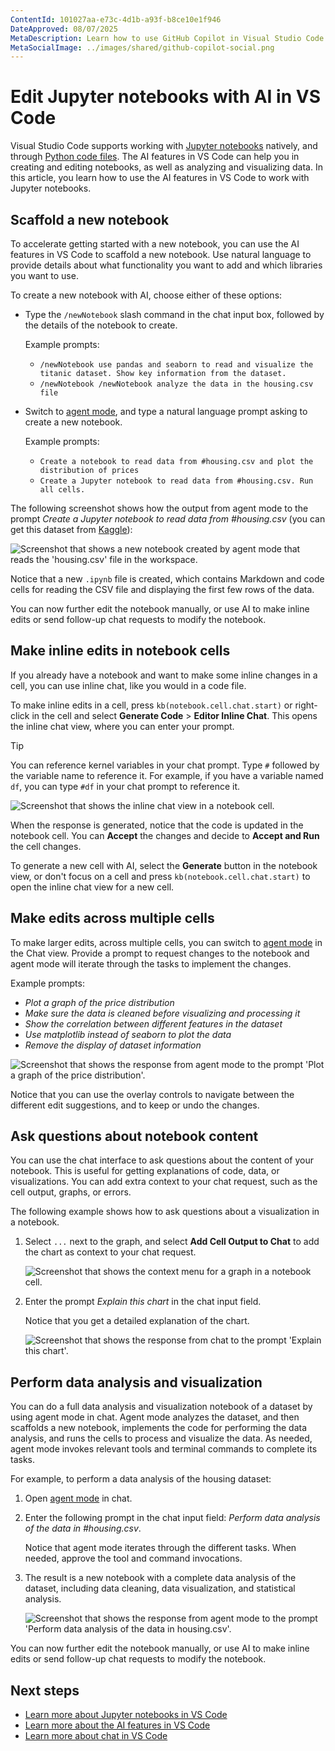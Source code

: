 ```yaml
---
ContentId: 101027aa-e73c-4d1b-a93f-b8ce10e1f946
DateApproved: 08/07/2025
MetaDescription: Learn how to use GitHub Copilot in Visual Studio Code to edit Jupyter notebooks with AI.
MetaSocialImage: ../images/shared/github-copilot-social.png
---
```

# Edit Jupyter notebooks with AI in VS Code

Visual Studio Code supports working with [Jupyter notebooks](/docs/datascience/jupyter-notebooks.md) natively, and through [Python code files](/docs/python/jupyter-support-py.md). The AI features in VS Code can help you in creating and editing notebooks, as well as analyzing and visualizing data. In this article, you learn how to use the AI features in VS Code to work with Jupyter notebooks.

## Scaffold a new notebook

To accelerate getting started with a new notebook, you can use the AI features in VS Code to scaffold a new notebook. Use natural language to provide details about what functionality you want to add and which libraries you want to use.

To create a new notebook with AI, choose either of these options:

* Type the `/newNotebook` slash command in the chat input box, followed by the details of the notebook to create.

    Example prompts:

    * `/newNotebook use pandas and seaborn to read and visualize the titanic dataset. Show key information from the dataset.`
    * `/newNotebook /newNotebook analyze the data in the housing.csv file`

* Switch to [agent mode](vscode://GitHub.Copilot-Chat/chat?mode=agent), and type a natural language prompt asking to create a new notebook.

    Example prompts:

    * `Create a notebook to read data from #housing.csv and plot the distribution of prices`
    * `Create a Jupyter notebook to read data from #housing.csv. Run all cells.`

The following screenshot shows how the output from agent mode to the prompt *Create a Jupyter notebook to read data from #housing.csv* (you can get this dataset from [Kaggle](https://www.kaggle.com/search?q=housing+dataset+in%3Adatasets)):

![Screenshot that shows a new notebook created by agent mode that reads the 'housing.csv' file in the workspace.](images/notebooks-with-ai/agent-mode-create-new-notebook.png)

Notice that a new `.ipynb` file is created, which contains Markdown and code cells for reading the CSV file and displaying the first few rows of the data.

You can now further edit the notebook manually, or use AI to make inline edits or send follow-up chat requests to modify the notebook.

## Make inline edits in notebook cells

If you already have a notebook and want to make some inline changes in a cell, you can use inline chat, like you would in a code file.

To make inline edits in a cell, press `kb(notebook.cell.chat.start)` or right-click in the cell and select **Generate Code** > **Editor Inline Chat**. This opens the inline chat view, where you can enter your prompt.

> [!TIP]
> You can reference kernel variables in your chat prompt. Type `#` followed by the variable name to reference it. For example, if you have a variable named `df`, you can type `#df` in your chat prompt to reference it.

![Screenshot that shows the inline chat view in a notebook cell.](images/notebooks-with-ai/notebook-inline-chat.png)

When the response is generated, notice that the code is updated in the notebook cell. You can **Accept** the changes and decide to **Accept and Run** the cell changes.

To generate a new cell with AI, select the **Generate** button in the notebook view, or don't focus on a cell and press `kb(notebook.cell.chat.start)` to open the inline chat view for a new cell.

## Make edits across multiple cells

To make larger edits, across multiple cells, you can switch to [agent mode](vscode://GitHub.Copilot-Chat/chat?mode=agent) in the Chat view. Provide a prompt to request changes to the notebook and agent mode will iterate through the tasks to implement the changes.

Example prompts:

* *Plot a graph of the price distribution*
* *Make sure the data is cleaned before visualizing and processing it*
* *Show the correlation between different features in the dataset*
* *Use matplotlib instead of seaborn to plot the data*
* *Remove the display of dataset information*

![Screenshot that shows the response from agent mode to the prompt 'Plot a graph of the price distribution'.](images/notebooks-with-ai/notebook-agent-mode-plot-prices.png)

Notice that you can use the overlay controls to navigate between the different edit suggestions, and to keep or undo the changes.

## Ask questions about notebook content

You can use the chat interface to ask questions about the content of your notebook. This is useful for getting explanations of code, data, or visualizations. You can add extra context to your chat request, such as the cell output, graphs, or errors.

The following example shows how to ask questions about a visualization in a notebook.

1. Select `...` next to the graph, and select **Add Cell Output to Chat** to add the chart as context to your chat request.

    ![Screenshot that shows the context menu for a graph in a notebook cell.](images/notebooks-with-ai/notebook-ask-mode-add-cell-output.png)

1. Enter the prompt *Explain this chart* in the chat input field.

    Notice that you get a detailed explanation of the chart.

    ![Screenshot that shows the response from chat to the prompt 'Explain this chart'.](images/notebooks-with-ai/notebook-ask-mode-explain-chart.png)

## Perform data analysis and visualization

You can do a full data analysis and visualization notebook of a dataset by using agent mode in chat. Agent mode analyzes the dataset, and then scaffolds a new notebook, implements the code for performing the data analysis, and runs the cells to process and visualize the data. As needed, agent mode invokes relevant tools and terminal commands to complete its tasks.

For example, to perform a data analysis of the housing dataset:

1. Open [agent mode](vscode://GitHub.Copilot-Chat/chat?mode=agent) in chat.

1. Enter the following prompt in the chat input field: *Perform data analysis of the data in #housing.csv*.

    Notice that agent mode iterates through the different tasks. When needed, approve the tool and command invocations.

1. The result is a new notebook with a complete data analysis of the dataset, including data cleaning, data visualization, and statistical analysis.

    ![Screenshot that shows the response from agent mode to the prompt 'Perform data analysis of the data in housing.csv'.](images/notebooks-with-ai/notebook-agent-mode-data-analysis.png)

You can now further edit the notebook manually, or use AI to make inline edits or send follow-up chat requests to modify the notebook.

## Next steps

* [Learn more about Jupyter notebooks in VS Code](/docs/datascience/jupyter-notebooks.md)
* [Learn more about the AI features in VS Code](/docs/copilot/overview.md)
* [Learn more about chat in VS Code](/docs/copilot/chat/copilot-chat.md)
